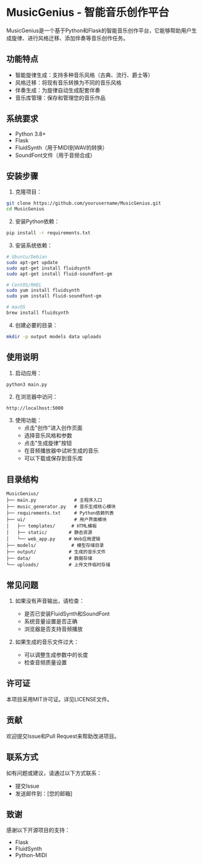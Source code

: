 # MusicGenius - 智能音乐创作平台

MusicGenius是一个基于Python和Flask的智能音乐创作平台，它能够帮助用户生成旋律、进行风格迁移、添加伴奏等音乐创作任务。

## 功能特点

- 智能旋律生成：支持多种音乐风格（古典、流行、爵士等）
- 风格迁移：将现有音乐转换为不同的音乐风格
- 伴奏生成：为旋律自动生成配套伴奏
- 音乐库管理：保存和管理您的音乐作品

## 系统要求

- Python 3.8+
- Flask
- FluidSynth（用于MIDI到WAV的转换）
- SoundFont文件（用于音频合成）

## 安装步骤

1. 克隆项目：
```bash
git clone https://github.com/yourusername/MusicGenius.git
cd MusicGenius
```

2. 安装Python依赖：
```bash
pip install -r requirements.txt
```

3. 安装系统依赖：
```bash
# Ubuntu/Debian
sudo apt-get update
sudo apt-get install fluidsynth
sudo apt-get install fluid-soundfont-gm

# CentOS/RHEL
sudo yum install fluidsynth
sudo yum install fluid-soundfont-gm

# macOS
brew install fluidsynth
```

4. 创建必要的目录：
```bash
mkdir -p output models data uploads
```

## 使用说明

1. 启动应用：
```bash
python3 main.py
```

2. 在浏览器中访问：
```
http://localhost:5000
```

3. 使用功能：
   - 点击"创作"进入创作页面
   - 选择音乐风格和参数
   - 点击"生成旋律"按钮
   - 在音频播放器中试听生成的音乐
   - 可以下载或保存到音乐库

## 目录结构

```
MusicGenius/
├── main.py              # 主程序入口
├── music_generator.py   # 音乐生成核心模块
├── requirements.txt     # Python依赖列表
├── ui/                  # 用户界面模块
│   ├── templates/      # HTML模板
│   ├── static/        # 静态资源
│   └── web_app.py     # Web应用逻辑
├── models/             # 模型存储目录
├── output/            # 生成的音乐文件
├── data/              # 数据存储
└── uploads/           # 上传文件临时存储
```

## 常见问题

1. 如果没有声音输出，请检查：
   - 是否已安装FluidSynth和SoundFont
   - 系统音量设置是否正确
   - 浏览器是否支持音频播放

2. 如果生成的音乐文件过大：
   - 可以调整生成参数中的长度
   - 检查音频质量设置

## 许可证

本项目采用MIT许可证。详见LICENSE文件。

## 贡献

欢迎提交Issue和Pull Request来帮助改进项目。

## 联系方式

如有问题或建议，请通过以下方式联系：
- 提交Issue
- 发送邮件到：[您的邮箱]

## 致谢

感谢以下开源项目的支持：
- Flask
- FluidSynth
- Python-MIDI